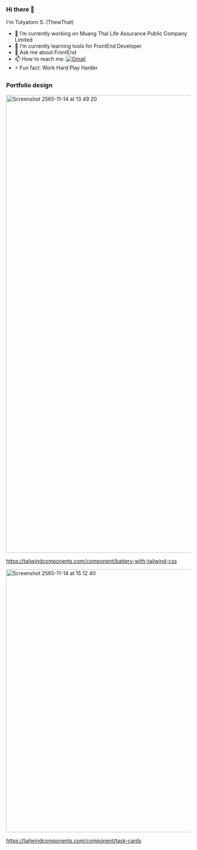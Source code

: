 ### Hi there 👋 
I'm Tutyatorn S. (ThewThat)

- 🔭 I’m currently working on Muang Thai Life Assurance Public Company Limited
- 🌱 I’m currently learning tools for FrontEnd Developer
- 💬 Ask me about FrontEnd 
- 📫 How to reach me: [![Gmail](https://img.shields.io/badge/Gmail-D14836?style=for-the-badge&amp;logo=gmail&amp;logoColor=white)](mailto:tutyatorn@gmail.com) 
- ⚡ Fun fact: Work Hard Play Harder

<!--
**tiwtrust/tiwtrust** is a ✨ _special_ ✨ repository because its `README.md` (this file) appears on your GitHub profile.

Here are some ideas to get you started:

- 🔭 I’m currently working on ...
- 🌱 I’m currently learning ...
- 👯 I’m looking to collaborate on ...
- 🤔 I’m looking for help with ...
- 💬 Ask me about ...
- 📫 How to reach me: ...
- 😄 Pronouns: ...
- ⚡ Fun fact: ...
-->

### Portfolio design

<img width="1244" alt="Screenshot 2565-11-14 at 13 49 20" src="https://user-images.githubusercontent.com/66944140/201593904-6c00f491-0fe8-4d75-b382-9c6ae7586023.png">

https://tailwindcomponents.com/component/battery-with-tailwind-css


<img width="715" alt="Screenshot 2565-11-14 at 15 12 40" src="https://user-images.githubusercontent.com/66944140/201608511-f83002c1-6ec1-4da7-8fb0-f1bb9ca7fb92.png">


https://tailwindcomponents.com/component/task-cards
